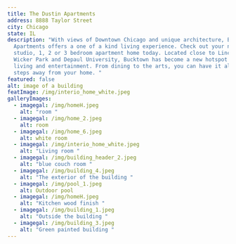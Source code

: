 ```yaml
---
title: The Dustin Apartments
address: 8888 Taylor Street
city: Chicago
state: IL
description: "With views of Downtown Chicago and unique architecture, Bolden
  Apartments offers a one of a kind living experience. Check out your new
  studio, 1, 2 or 3 bedroom apartment home today. Located close to Lincoln Park,
  Wicker Park and Depaul University, Bucktown has become a new hotspot for
  living and entertainment. From dining to the arts, you can have it all just
  steps away from your home. "
featured: false
alt: image of a building
featImage: /img/interio_home_white.jpeg
galleryImages:
  - imagegal: /img/homeH.jpeg
    alt: "room "
  - imagegal: /img/home_2.jpeg
    alt: room
  - imagegal: /img/home_6.jpeg
    alt: white room
  - imagegal: /img/interio_home_white.jpeg
    alt: "Living room "
  - imagegal: /img/building_header_2.jpeg
    alt: "blue couch room "
  - imagegal: /img/building_4.jpeg
    alt: "The exterior of the building "
  - imagegal: /img/pool_1.jpeg
    alt: Outdoor pool
  - imagegal: /img/homeH.jpeg
    alt: "Kitchen wood finish "
  - imagegal: /img/building_1.jpeg
    alt: "Outside the building "
  - imagegal: /img/building_3.jpeg
    alt: "Green painted building "
---
```


